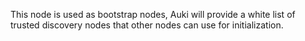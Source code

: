 This node is used as bootstrap nodes, Auki will provide a white list of trusted discovery nodes that other nodes can use for initialization.
